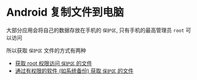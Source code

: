 # Android 复制文件到电脑

大部分应用会将自己的数据存放在手机的 `保护区`, 只有手机的最高管理员 `root` 可以访问

所以获取 `保护区` 文件的方式有两种

-   [获取 root 权限访问 `保护区` 的文件](./Android-copy-root.md)
-   [通过有权限的软件 (如系统备份) 获取 `保护区` 的文件](./Android-copy-backup.md)
